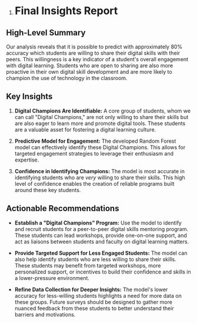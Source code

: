1. # Final Insights Report

## High-Level Summary

Our analysis reveals that it is possible to predict with approximately 80% accuracy which students are willing to share their digital skills with their peers. This willingness is a key indicator of a student's overall engagement with digital learning. Students who are open to sharing are also more proactive in their own digital skill development and are more likely to champion the use of technology in the classroom.

## Key Insights

1.  **Digital Champions Are Identifiable:** A core group of students, whom we can call "Digital Champions," are not only willing to share their skills but are also eager to learn more and promote digital tools. These students are a valuable asset for fostering a digital learning culture.

2.  **Predictive Model for Engagement:** The developed Random Forest model can effectively identify these Digital Champions. This allows for targeted engagement strategies to leverage their enthusiasm and expertise.

3.  **Confidence in Identifying Champions:** The model is most accurate in identifying students who are *very* willing to share their skills. This high level of confidence enables the creation of reliable programs built around these key students.

## Actionable Recommendations

*   **Establish a "Digital Champions" Program:** Use the model to identify and recruit students for a peer-to-peer digital skills mentoring program. These students can lead workshops, provide one-on-one support, and act as liaisons between students and faculty on digital learning matters.

*   **Provide Targeted Support for Less Engaged Students:** The model can also help identify students who are less willing to share their skills. These students may benefit from targeted workshops, more personalized support, or incentives to build their confidence and skills in a lower-pressure environment.

*   **Refine Data Collection for Deeper Insights:** The model's lower accuracy for less-willing students highlights a need for more data on these groups. Future surveys should be designed to gather more nuanced feedback from these students to better understand their barriers and motivations.
